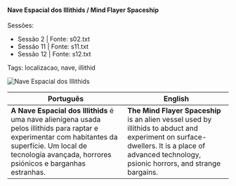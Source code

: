 ﻿
#### Nave Espacial dos Illithids / Mind Flayer Spaceship

Sessões:  
- Sessão 2 | Fonte: s02.txt  
- Sessão 11 | Fonte: s11.txt  
- Sessão 12 | Fonte: s12.txt  

Tags: localizacao, nave, illithid

![Nave Espacial dos Illithids](assets/location/location_blank.png)

| Português                                                                                                                                                                                                         | English                                                                                                                                                                                       |
| ----------------------------------------------------------------------------------------------------------------------------------------------------------------------------------------------------------------- | --------------------------------------------------------------------------------------------------------------------------------------------------------------------------------------------- |
| **A Nave Espacial dos Illithids** é uma nave alienígena usada pelos illithids para raptar e experimentar com habitantes da superfície. Um local de tecnologia avançada, horrores psiónicos e barganhas estranhas. | **The Mind Flayer Spaceship** is an alien vessel used by illithids to abduct and experiment on surface-dwellers. It is a place of advanced technology, psionic horrors, and strange bargains. |

